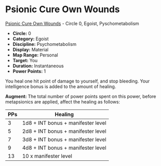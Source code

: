 # Psionic Cure Own Wounds

[Psionic Cure Own Wounds](/Psionics/P/PsionicCureOwnWounds.md) - Circle 0, Egoist, Pyschometabolism

- **Circle:** 0
- **Category:** Egoist
- **Discipline:** Psychometabolism
- **Display:** Material
- **Map Range:** Personal
- **Target:** You
- **Duration:** Instantaneous
- **Power Points:** 1

You heal one hit point of damage to yourself, and stop bleeding. Your intelligence bonus is added to the amount of healing.

**Augment:** The total number of power points spent on this power, before metapsionics are applied, affect the healing as follows:

| PPs | Healing |
| --- | ---     |
| 3 | 1d8 + INT bonus + manifester level
| 5 | 2d8 + INT bonus + manifester level
| 7 | 3d8 + INT bonus + manifester level
| 9 | 4d8 + INT bonus + manifester level
| 13 | 10 x manifester level
